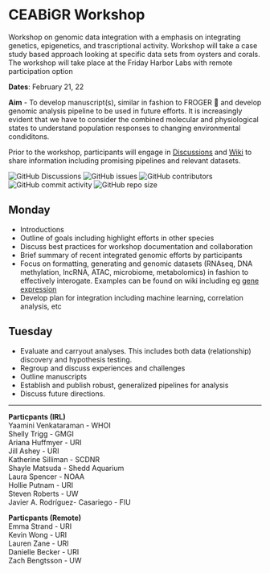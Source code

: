 # CEABiGR Workshop
Workshop on genomic data integration with a emphasis on integrating genetics, epigenetics, and trascriptional activity.
Workshop will take a case study based approach looking at specific data sets from oysters and corals. The workshop will take place at the Friday Harbor Labs with remote participation option 

**Dates**: February 21, 22

**Aim** - To develop manuscript(s), similar in fashion to FROGER 🐸 and develop genomic analysis pipeline to be used in future efforts. It is increasingly evident that we have to consider the combined molecular and physiological states to understand population responses to changing environmental condiditons. 



Prior to the workshop, participants will engage in [Discussions](https://github.com/sr320/ceabigr/discussions) and [Wiki](https://github.com/sr320/ceabigr/wiki) to share information including promising pipelines and relevant datasets. 

![GitHub Discussions](https://img.shields.io/github/discussions/sr320/ceabigr)
![GitHub issues](https://img.shields.io/github/issues-raw/sr320/ceabigr)
![GitHub contributors](https://img.shields.io/github/contributors/sr320/ceabigr)
![GitHub commit activity](https://img.shields.io/github/commit-activity/w/sr320/ceabigr)
<img alt="GitHub repo size" src="https://img.shields.io/github/repo-size/sr320/ceabigr">

## Monday
- Introductions
- Outline of goals including highlight efforts in other species
- Discuss best practices for workshop documentation and collaboration
- Brief summary of recent integrated genomic efforts by participants
- Focus on formatting, generating and genomic datasets (RNAseq, DNA methylation, lncRNA, ATAC, microbiome, metabolomics) in fashion to effectively interogate. Examples can be found on wiki including eg [gene expression](https://github.com/sr320/ceabigr/wiki/Gene-Expression-Data-Types)
- Develop plan for integration including machine learning, correlation analysis, etc

## Tuesday 
- Evaluate and carryout analyses. This includes both data (relationship) discovery and hypothesis testing.
- Regroup and discuss experiences and challenges
- Outline manuscripts
- Establish and publish robust, generalized pipelines for analysis
- Discuss future directions.






---

**Particpants (IRL)**     
Yaamini Venkataraman - WHOI    
Shelly Trigg - GMGI			   
Ariana Huffmyer - URI			    
Jill Ashey - URI			           					
Katherine Silliman - SCDNR          
Shayle Matsuda - Shedd Aquarium           
Laura Spencer - NOAA      
Hollie Putnam - URI   
Steven Roberts - UW     
Javier A. Rodríguez- Casariego - FIU 

**Particpants (Remote)**    
Emma Strand - URI   
Kevin Wong - URI    
Lauren Zane - URI   
Danielle Becker - URI   
Zach Bengtsson - UW   







